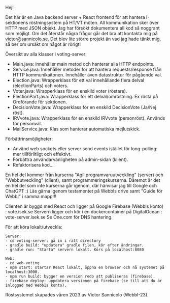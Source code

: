 Hej! 

Det här är en Java backend server + React frontend för att hantera I-sektionens röstningsystem på HT/VT möten. 
All kommunikation sker över HTTP med JSON objekt. Jag har försökt dokumentera all kod så noggrant som möjligt. 
Om det återstår några frågor går det bra att kontakta mig på victor@sannicolo.se. Det blev lite större projekt än
vad jag hade tänkt mig, så ber om ursäkt om något är rörigt! 

Översikt av alla klasser i voting-server: 
- Main.java: innehåller main metod och hanterar alla HTTP endpoints. 
- Service.java: Innehåller metoder för att hantera requests/response från HTTP kommunikaitonen. Innehåller även datastruktur för pågående val. 
- Election.java: Wrapperklass för ett val innehållande flera delval (electionParts) och voters. 
- Voter.java: Wrapperklass för en enskild voter (röstare). 
- ElectionPart.java: Wrapperklass för ett delval/omröstning. Ex rösta på Ordförande för sektionen. 
- DecisionVote.java: Wrapperklass för en enskild DecisionVote (Ja/Nej röst).
- IRVvote.java: Wrapperklass för en enskild IRVvote (personröst). Används för personval.
- MailService.java: Klas som hanterar automatiska mejlutskick. 

Förbättrinsmöjligheter:
- Använd web sockets eller server send events istället för long-polling: mer tillförlitligt och effektivt. 
- Förbättra användarvänligheten på admin-sidan (klient). 
- Refaktorisera kod... 

En hel del kommer från kurserna "Agil programvaruutveckling" (server) och "Webbutveckling" (client), samt programmeringskurserna. Däremot är det en hel del som inte kurserna går igenom, där hänvisar jag till Google och ChatGPT :) 
Läs gärna igenom testamentet på WebbIs drive samt "Guide för WebbI" i samma mapp!!! 

Clienten är byggd med React och ligger på Google Firebase (WebbIs konto) : vote.isek.se 
Servern ligger och kör i en dockercontainer på DigitalOcean : vote-server.isek.se 
Se One.com för DNS hantering. 

För att köra lokalt/utveckla: 

    Server: 
    - cd voting-server: gå in i rätt directory 
    - gradle build: "updatera" gradle filen, kör efter ändringar. 
    - gradle run: "Starta" servern lokalt. Körs på localhost:8080

    Web: 
    - cd web-voting
    - npm start: startar React lokalt, öppna en browser och nå systemet på localhost:3000. 
    - npm run build: bygger en version redo att publiseras (firebase). 
    - firebase deploy: uppdatera versionen på firebase (se till att du är inloggad med WebbIs konto). 




Röstsystemet skapades våren 2023 av Victor Sannicolo (WebbI-23). 
